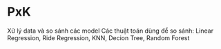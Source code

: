 # PxK
Xử lý data và so sánh các model
Các thuật toán dùng để so sánh: Linear Regression, Ride Regression, KNN, Decion Tree, Random Forest

